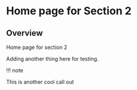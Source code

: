 # Home page for Section 2

## Overview

Home page for section 2

Adding another thing here for testing.


!!! note

  This is another cool call out
